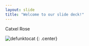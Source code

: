 ```yaml
---
layout: slide
title: "Welcome to our slide deck!"
---
```


Catxel Rose

![defunktocat](https://octodex.github.com/images/defunktocat.png)
{: .center}

